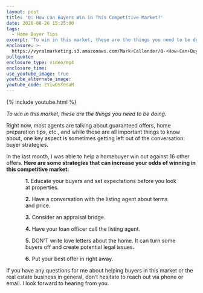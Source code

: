 ```yaml
---
layout: post
title: 'Q: How Can Buyers Win in This Competitive Market?'
date: 2020-08-26 15:25:00
tags:
  - Home Buyer Tips
excerpt: 'To win in this market, these are the things you need to be doing.'
enclosure: >-
  https://vyralmarketing.s3.amazonaws.com/Mark+Callender/Q-+How+Can+Buyers+Win+in+This+Competitive+Market_.mp4
pullquote:
enclosure_type: video/mp4
enclosure_time:
use_youtube_image: true
youtube_alternate_image:
youtube_code: ZYiwDSfesaM
---
```


{% include youtube.html %}

*To win in this market, these are the things you need to be doing.*

Right now, most agents are talking about guaranteed offers, home preparation tips, etc., and while those are all important things to know about, one key aspect is sometimes getting left out of the conversation: buyer strategies.

In the last month, I was able to help a homebuyer win out against 16 other offers. **Here are some strategies that can increase your odds of winning in this competitive market:**

<p style="margin-left:10%; margin-right:10%;"><b>1.</b>     Educate your buyers and set expectations before you look at properties.

<p style="margin-left:10%; margin-right:10%;"><b>2.</b>     Have a conversation with the listing agent about terms and price.

<p style="margin-left:10%; margin-right:10%;"><b>3.</b>     Consider an appraisal bridge.&nbsp;

<p style="margin-left:10%; margin-right:10%;"><b>4.</b>     Have your loan officer call the listing agent.

<p style="margin-left:10%; margin-right:10%;"><b>5.</b>     DON’T write love letters about the home. It can turn some buyers off and create potential legal issues.

<p style="margin-left:10%; margin-right:10%;"><b>6.</b>     Put your best offer in right away.

If you have any questions for me about helping buyers in this market or the real estate business in general, don’t hesitate to reach out via phone or email. I look forward to hearing from you.